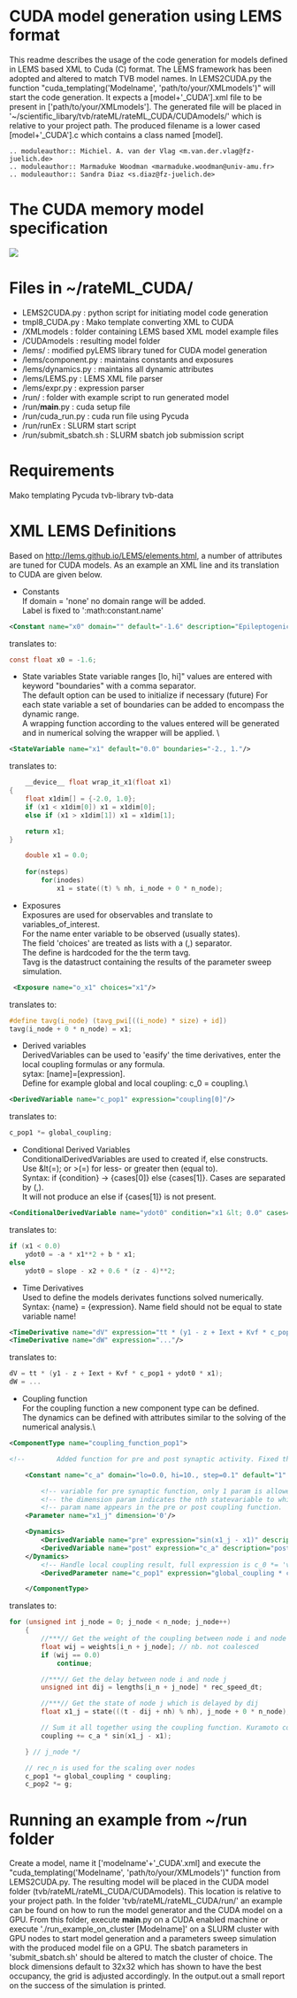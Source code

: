 ﻿# CUDA model generation using LEMS format
This readme describes the usage of the code generation for models defined in LEMS based XML to Cuda (C) format.
The LEMS framework has been adopted and altered to match TVB model names. 
In LEMS2CUDA.py the function "cuda_templating('Modelname', 'path/to/your/XMLmodels')" will start the code generation.
It expects a [model+'_CUDA'].xml file to be present in ['path/to/your/XMLmodels']. 
The generated file will be placed in '~/scientific_libary/tvb/rateML/rateML_CUDA/CUDAmodels/' which is relative to your
project path.  The produced filename is a lower cased [model+'_CUDA'].c which contains a class named [model].

    .. moduleauthor:: Michiel. A. van der Vlag <m.van.der.vlag@fz-juelich.de>
    .. moduleauthor:: Marmaduke Woodman <marmaduke.woodman@univ-amu.fr>
    .. moduleauthor:: Sandra Diaz <s.diaz@fz-juelich.de>
    
# The CUDA memory model specification
![](GPUmemindex.png)

# Files in ~/rateML_CUDA/
* LEMS2CUDA.py   		    : python script for initiating model code generation
* tmpl8_CUDA.py 		    : Mako template converting XML to CUDA
* /XMLmodels                : folder containing LEMS based XML model example files
* /CUDAmodels               : resulting model folder
* /lems/                    : modified pyLEMS library tuned for CUDA model generation
* /lems/component.py        : maintains constants and exposures
* /lems/dynamics.py         : maintains all dynamic attributes
* /lems/LEMS.py             : LEMS XML file parser
* /lems/expr.py             : expression parser
* /run/                     : folder with example script to run generated model
* /run/__main__.py          : cuda setup file
* /run/cuda_run.py          : cuda run file using Pycuda
* /run/runEx                : SLURM start script
* /run/submit_sbatch.sh     : SLURM sbatch job submission script


# Requirements
Mako templating
Pycuda
tvb-library
tvb-data

# XML LEMS Definitions 
Based on http://lems.github.io/LEMS/elements.html, a number of attributes are tuned for CUDA models.
As an example an XML line and its translation to CUDA are given below.

* Constants\
If domain = 'none' no domain range will be added.\
Label is fixed to ':math:constant.name'

```xml
<Constant name="x0" domain="" default="-1.6" description="Epileptogenicity parameter."/>
```
translates to:
```c
const float x0 = -1.6;
```

* State variables
State variable ranges [lo, hi]" values are entered with keyword "boundaries" with a comma separator.\
The default option can be used to initialize if necessary (future)
For each state variable a set of boundaries can be added to encompass the dynamic range.\
A wrapping function according to the values entered will be generated and in numerical solving the wrapper 
will be applied. \

```xml
<StateVariable name="x1" default="0.0" boundaries="-2., 1."/>
```
translates to:
```c
    __device__ float wrap_it_x1(float x1)
{
    float x1dim[] = {-2.0, 1.0};
    if (x1 < x1dim[0]) x1 = x1dim[0];
    else if (x1 > x1dim[1]) x1 = x1dim[1];

    return x1;
}

    double x1 = 0.0;
    
    for(nsteps)
        for(inodes)
            x1 = state((t) % nh, i_node + 0 * n_node);
```

* Exposures\
Exposures are used for observables and translate to variables_of_interest.\
For the name enter variable to be observed (usually states).\
The field 'choices' are treated as lists with a (,) separator.\
The define is hardcoded for the the term tavg.\
Tavg is the datastruct containing the results of the parameter sweep simulation.

```xml
 <Exposure name="o_x1" choices="x1"/>
```
translates to:
```c
#define tavg(i_node) (tavg_pwi[((i_node) * size) + id])
tavg(i_node + 0 * n_node) = x1;
```

* Derived variables\
DerivedVariables can be used to 'easify' the time derivatives, enter the local coupling formulas or any formula.\
sytax: [name]=[expression].\
Define for example global and local coupling: c_0 = coupling.\
            
```xml
<DerivedVariable name="c_pop1" expression="coupling[0]"/>
```
translates to:
```c
c_pop1 *= global_coupling;
```

* Conditional Derived Variables\
ConditionalDerivedVariables are used to created if, else constructs.\
Use &lt(=); or &gt;(=) for less- or greater then (equal to).\
Syntax: if {condition} -> {cases[0]} else {cases[1]}. Cases are separated by (,).\
It will not produce an else if {cases[1]} is not present.
```xml
<ConditionalDerivedVariable name="ydot0" condition="x1 &lt; 0.0" cases="-a * x1**2 + b * x1, slope - x2 + 0.6 * (z - 4)**2 "/>
```
translates to:
```c
if (x1 < 0.0)
    ydot0 = -a * x1**2 + b * x1;
else
    ydot0 = slope - x2 + 0.6 * (z - 4)**2;
```

* Time Derivatives\
Used to define the models derivates functions solved numerically.\
Syntax: {name} = {expression}. Name field should not be equal to state variable name!
```xml
<TimeDerivative name="dV" expression="tt * (y1 - z + Iext + Kvf * c_pop1 + ydot0 * x1)"/>
<TimeDerivative name="dW" expression="..."/>
```
translates to:
```c
dV = tt * (y1 - z + Iext + Kvf * c_pop1 + ydot0 * x1);
dW = ...
```

* Coupling function\
For the coupling function a new component type can be defined.\
The dynamics can be defined with attributes similar to the solving of the numerical analysis.\

```xml
<ComponentType name="coupling_function_pop1">

<!--        Added function for pre and post synaptic activity. Fixed the power being **, however no parse checks for it-->

    <Constant name="c_a" domain="lo=0.0, hi=10., step=0.1" default="1" description="Rescales the connection strength."/>

        <!-- variable for pre synaptic function, only 1 param is allowed (and should be sufficient))  -->
        <!-- the dimension param indicates the nth statevariable to which the coupling function should apply  -->
        <!-- param name appears in the pre or post coupling function.  -->
    <Parameter name="x1_j" dimension='0'/>

    <Dynamics>
        <DerivedVariable name="pre" expression="sin(x1_j - x1)" description="pre synaptic function for coupling activity"/>
        <DerivedVariable name="post" expression="c_a" description="post synaptic = a * pre"/>
    </Dynamics>
        <!-- Handle local coupling result, full expression is c_0 *= 'value'. Name option is hardcoded -->
        <DerivedParameter name="c_pop1" expression="global_coupling * coupling" value="None"/>

    </ComponentType>
```
translates to:
```c
for (unsigned int j_node = 0; j_node < n_node; j_node++)
    {
        //***// Get the weight of the coupling between node i and node j
        float wij = weights[i_n + j_node]; // nb. not coalesced
        if (wij == 0.0)
            continue;

        //***// Get the delay between node i and node j
        unsigned int dij = lengths[i_n + j_node] * rec_speed_dt;

        //***// Get the state of node j which is delayed by dij
        float x1_j = state(((t - dij + nh) % nh), j_node + 0 * n_node);

        // Sum it all together using the coupling function. Kuramoto coupling: (postsyn * presyn) == ((a) * (sin(xj - xi))) 
        coupling += c_a * sin(x1_j - x1);

    } // j_node */

    // rec_n is used for the scaling over nodes
    c_pop1 *= global_coupling * coupling;
    c_pop2 *= g;
```


# Running an example from ~/run folder
Create a model, name it ['modelname'+'_CUDA'.xml] and execute the "cuda_templating('Modelname',
'path/to/your/XMLmodels')" function from LEMS2CUDA.py. The resulting model will be placed in the CUDA model 
folder (tvb/rateML/rateML_CUDA/CUDAmodels). This location is relative to your project path.
In the folder 'tvb/rateML/rateML_CUDA/run/' an example can be found on how to run the model generator and the CUDA model
on a GPU. From this folder, execute __main__.py on a CUDA enabled machine or execute 
'./run_example_on_cluster [Modelname]' on a SLURM cluster with GPU nodes to start model generation and 
a parameters sweep simulation with the produced model file on a GPU. The sbatch parameters in 'submit_sbatch.sh' 
should be altered to match the cluster of choice. The block dimensions default to 32x32 which has shown to have 
the best occupancy, the grid is adjusted accordingly. In the output.out a small report on the success of 
the simulation is printed. 

